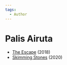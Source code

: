 ```yaml
---
tags:
  - Author
---
```


# Palis Airuta

- [The Escape](./palisairuta_theescape.md) (2018)
- [Skimming Stones](../authors/miscauthors/skimmingstones.md) (2020)